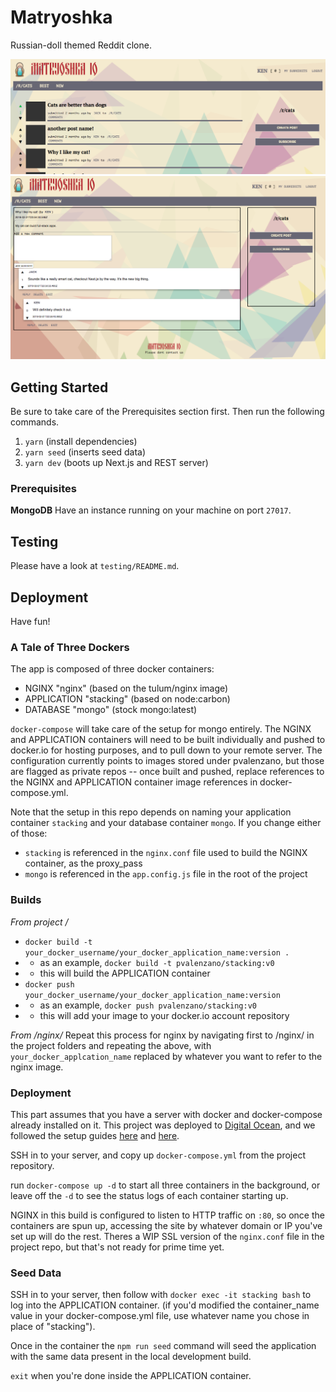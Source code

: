 # Matryoshka
Russian-doll themed Reddit clone.

![Subreddit View](about/subreddit.png)
![Detailed Post View](about/detailed.png)

## Getting Started
Be sure to take care of the Prerequisites section first. Then run the following commands.

1. `yarn` (install dependencies)
2. `yarn seed` (inserts seed data)
3. `yarn dev` (boots up Next.js and REST server)

### Prerequisites

**MongoDB** Have an instance running on your machine on port `27017`.

## Testing

Please have a look at `testing/README.md`.

## Deployment

Have fun!

### A Tale of Three Dockers

The app is composed of three docker containers:
* NGINX "nginx" (based on the tulum/nginx image)
* APPLICATION "stacking" (based on node:carbon)
* DATABASE "mongo" (stock mongo:latest)

`docker-compose` will take care of the setup for mongo entirely.  The NGINX and APPLICATION containers will need to be built individually and pushed to docker.io for hosting purposes, and to pull down to your remote server.  The configuration currently points to images stored under pvalenzano, but those are flagged as private repos -- once built and pushed, replace references to the NGINX and APPLICATION container image references in docker-compose.yml.

Note that the setup in this repo depends on naming your application container `stacking` and your database container `mongo`.  If you change either of those:

* `stacking` is referenced in the `nginx.conf` file used to build the NGINX container, as the proxy_pass
* `mongo` is referenced in the `app.config.js` file in the root of the project

### Builds

*From project /*
* `docker build -t your_docker_username/your_docker_application_name:version .`
* * as an example, `docker build -t pvalenzano/stacking:v0`
* * this will build the APPLICATION container
* `docker push your_docker_username/your_docker_application_name:version`
* * as an example, `docker push pvalenzano/stacking:v0`
* * this will add your image to your docker.io account repository

*From /nginx/*
Repeat this process for nginx by navigating first to /nginx/ in the project folders and repeating the above, with `your_docker_applcation_name` replaced by whatever you want to refer to the nginx image.

### Deployment

This part assumes that you have a server with docker and docker-compose already installed on it. This project was deployed to [Digital Ocean](digitalocean.com), and we followed the setup guides [here](https://www.digitalocean.com/community/tutorials/how-to-install-and-use-docker-on-ubuntu-16-04) and [here](https://www.digitalocean.com/community/tutorials/how-to-install-docker-compose-on-ubuntu-16-04).

SSH in to your server, and copy up `docker-compose.yml` from the project repository.

run `docker-compose up -d` to start all three containers in the background, or leave off the `-d` to see the status logs of each container starting up.

NGINX in this build is configured to listen to HTTP traffic on `:80`, so once the containers are spun up, accessing the site by whatever domain or IP you've set up will do the rest. Theres a WIP SSL version of the `nginx.conf` file in the project repo, but that's not ready for prime time yet.

### Seed Data

SSH in to your server, then follow with `docker exec -it stacking bash` to log into the APPLICATION container.  (if you'd modified the container_name value in your docker-compose.yml file, use whatever name you chose in place of "stacking").

Once in the container the `npm run seed` command will seed the application with the same data present in the local development build.

`exit` when you're done inside the APPLICATION container.

